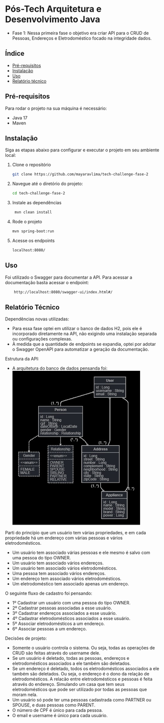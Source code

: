 # Pós-Tech Arquitetura e Desenvolvimento Java
- Fase 1: Nessa primeira fase o objetivo era criar API para o CRUD de Pessoas, Endereços e Eletrodoméstico focado na integridade dados.

## Índice

- [Pré-requisitos](#pré-requisitos)
- [Instalação](#instalação)
- [Uso](#uso)
- [Relatório técnico](#relatório-técnico)

## Pré-requisitos
Para rodar o projeto na sua máquina é necessário: 
- Java 17
- Maven

## Instalação
Siga as etapas abaixo para configurar e executar o projeto em seu ambiente local:
1. Clone o repositório
   ```sh
   git clone https://github.com/mayaravlima/tech-challenge-fase-2
   ```  
2. Navegue até o diretório do projeto:
   ```sh
   cd tech-challenge-fase-2
   ```
3. Instale as dependências
   ```sh
    mvn clean install
    ```
4. Rode o projeto
   ```sh
   mvn spring-boot:run
   ```
7. Acesse os endpoints 
   ```sh
   localhost:8080/
   ```
## Uso
Foi utilizado o Swagger para documentar a API. Para acessar a documentação basta acessar o endpoint:
    
```sh
    http://localhost:8080/swagger-ui/index.html#/
```


## Relatório Técnico
Dependências novas utilizadas:
- Para essa fase optei em utilizar o banco de dados H2, pois ele é incorporado diretamente na API, não exigindo uma instalação separada ou configurações complexas.
- À medida que a quantidade de endpoints se expandia, optei por adotar o Swagger OpenAPI para automatizar a geração da documentação.


Estrutura da API:
- A arquitetura do banco de dados pensanda foi: 
![img.png](img.png)

Parti do princípio que um usuário tem várias propriedades, e em cada propriedade há um endereço com várias pessoas e vários eletrodomésticos.
- Um usuário tem associado várias pessoas e ele mesmo é salvo com uma pessoa do tipo OWNER.
- Um usuário tem associado vários endereços.
- Um usuário tem associado vários eletrodomésticos.
- Uma pessoa tem associado vários endereços.
- Um endereço tem associado vários eletrodomésticos.
- Um eletrodoméstico tem associado apenas um endereço.

O seguinte fluxo de cadastro foi pensando:
- 1º Cadastrar um usuário com uma pessoa do tipo OWNER.
- 2º Cadastrar pessoas associadas a esse usuário.
- 3º Cadastrar endereços associados a esse usuário.
- 4º Cadastrar eletrodomésticos associados a esse usuário.
- 5º Associar eletrodomésticos a um endereço.
- 6º Associar pessoas a um endereço.

Decisões de projeto:
- Somente o usuário controla o sistema. Ou seja, todas as operações de CRUD são feitas através do username dele.
- Se um usuário é deletado, todas as pessoas, endereços e eletrodomésticos associados a ele também são deletados.
- Se um endereço é deletado, todos os eletrodomésticos associados a ele também são deletados. Ou seja, o endereço é o dono da relação de eletrodomésticos. A relacão entre eletrodomésticos e pessoas é feita através do endereço. Simulando um casa que tem seus eletrodomésticos que pode ser utilizado por todas as pessoas que moram nela.
- Um usuário só pode ter uma pessoas cadastrada como PARTNER ou SPOUSE, e duas pessoas como PARENT.
- O número de CPF é único para cada pessoa.
- O email e username é único para cada usuário.

